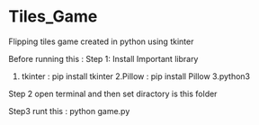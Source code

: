 # Tiles_Game
Flipping tiles game created in python using tkinter

Before running this :
Step 1:
  Install Important library
   1. tkinter :
    pip install tkinter
   2.Pillow :
    pip install Pillow
   3.python3 
   
   
 Step 2
  open terminal and then set diractory is this folder
  
Step3 
  runt this : python game.py
  
  
